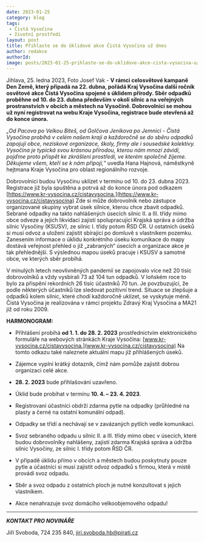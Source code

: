 ```yaml
---
date: 2023-01-25
category: blog
tags:
 - Čistá Vysočina
 - životní prostředí
layout: post
title: Přihlaste se do úklidové akce Čistá Vysočina už dnes
author: redakce
authorId:
image: posts/2023-01-25-prihlaste-se-do-uklidove-akce-cista-vysocina-uz-dnes-I.png
---
```


Jihlava, 25. ledna 2023, Foto Josef Vak - **V rámci celosvětové kampaně Den Země, který připadá na 22. dubna, pořádá Kraj Vysočina další ročník osvětové akce Čistá Vysočina spojené s úklidem přírody. Sběr odpadků proběhne od 10. do 23. dubna především v okolí silnic a na veřejných prostranstvích v obcích a městech na Vysočině. Dobrovolníci se mohou už nyní registrovat na webu Kraje Vysočina, registrace bude otevřená až do konce února.**

*„Od Pacova po Velkou Bíteš, od Golčova Jeníkova po Jemnici - Čistá Vysočina probíhá v celém našem kraji a každoročně se do sběru odpadků zapojují obce, neziskové organizace, školy, firmy ale i sousedské kolektivy. Vysočina je typická svou krásnou přírodou, kterou nám mnozí závidí, pojďme proto přispět ke zkrášlení prostředí, ve kterém společně žijeme. Děkujeme všem, kteří se k nám připojí,“* uvedla Hana Hajnová, náměstkyně hejtmana Kraje Vysočina pro oblast regionálního rozvoje.
 
Dobrovolníci budou Vysočinu uklízet v termínu od 10. do 23. dubna 2023. Registrace již byla spuštěna a potrvá až do konce února pod odkazem [https://www.kr-vysocina.cz/cistavysocina.](https://www.kr-vysocina.cz/cistavysocina) Zde si může dobrovolník nebo zástupce organizované skupiny vybrat úsek silnice, kterou chce zbavit odpadků. Sebrané odpadky na takto nahlášených úsecích silnic II. a III. třídy mimo obce odveze a jejich likvidaci zajistí spolupracující Krajská správa a údržba silnic Vysočiny (KSUSV), ze silnic I. třídy potom ŘSD ČR. U ostatních úseků si musí odvoz a uložení zajistit sbírající po domluvě s vlastníkem pozemku. Zanesením informace o úklidu konkrétního úseku komunikace do mapy dostává veřejnost přehled o již „zabraných“ úsecích a organizace akce je tak přehlednější. S výslednou mapou úseků pracuje i KSUSV a samotné obce, ve kterých sběr probíhá.

V minulých letech neovlivněných pandemií se zapojovalo více než 20 tisíc dobrovolníků a vždy vysbírali 73 až 104 tun odpadků. V loňském roce to bylo za přispění rekordních 26 tisíc účastníků 70 tun. Je povzbuzující, že podle některých účastníků lze sledovat pozitivní trend. Situace se zlepšuje a odpadků kolem silnic, které chodí každoročně uklízet, se vyskytuje méně. Čistá Vysočina je realizována v rámci projektu Zdravý Kraj Vysočina a MA21 již od roku 2009.

**HARMONOGRAM:**

- Přihlášení probíhá **od 1. 1. do 28. 2. 2023** prostřednictvím elektronického formuláře na webových stránkách Kraje Vysočina: [www.kr-vysocina.cz/cistavysocina.](www.kr-vysocina.cz/cistavysocina) Na tomto odkazu také naleznete aktuální mapu již přihlášených úseků.

- Zájemce vyplní krátký dotazník, čímž nám pomůže zajistit dobrou organizaci celé akce.

- **28. 2. 2023** bude přihlašování uzavřeno.

- Úklid bude probíhat v termínu **10. 4. – 23. 4. 2023**.

- Registrovaní účastníci obdrží zdarma pytle na odpadky (průhledné na plasty a černé na ostatní komunální odpad).

- Odpadky se třídí a nechávají se v zavázaných pytlích vedle komunikací.

- Svoz sebraného odpadu u silnic II. a III. třídy mimo obec v úsecích, které budou dobrovolníky nahlášeny, zajistí zdarma Krajská správa a údržba silnic Vysočiny, ze silnic I. třídy potom ŘSD ČR.

- V případě úklidu přímo v obcích a městech budou poskytnuty pouze pytle a účastníci si musí zajistit odvoz odpadků s firmou, která v místě provádí svoz odpadu.

- Sběr a svoz odpadu z ostatních ploch je nutné konzultovat s jejich vlastníkem.

- Akce nenahrazuje svoz domácího velkoobjemového odpadu!


---

***KONTAKT PRO NOVINÁŘE*** 

Jiří Svoboda, 724 235 840, <jiri.svoboda.hb@pirati.cz>
